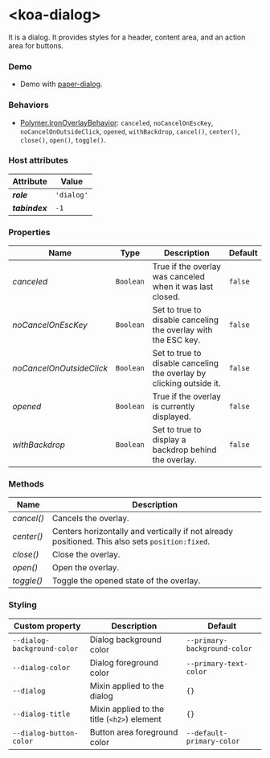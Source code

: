 # &lt;koa-dialog&gt;

It is a dialog. It provides styles for a header, content area, and an action area for buttons.

### Demo

* Demo with [paper-dialog](https://elements.polymer-project.org/elements/paper-dialog?view=demo).

### Behaviors

* [Polymer.IronOverlayBehavior](https://elements.polymer-project.org/elements/iron-overlay-behavior?active=Polymer.IronOverlayBehavior): `canceled`, `noCancelOnEscKey`, `noCancelOnOutsideClick`, `opened`, `withBackdrop`, `cancel()`, `center()`, `close()`, `open()`, `toggle()`.

### Host attributes

Attribute | Value
----------|------
***role*** | `'dialog'`
***tabindex*** | `-1`

### Properties

Name | Type | Description | Default
-----|------|-------------|--------
*canceled* | `Boolean` | True if the overlay was canceled when it was last closed. | `false`
*noCancelOnEscKey* | `Boolean` | Set to true to disable canceling the overlay with the ESC key. | `false`
*noCancelOnOutsideClick* | `Boolean` | Set to true to disable canceling the overlay by clicking outside it. | `false`
*opened* | `Boolean` | True if the overlay is currently displayed. | `false`
*withBackdrop* | `Boolean` | Set to true to display a backdrop behind the overlay. | `false`

### Methods

Name | Description
-----|------------
*cancel()* | Cancels the overlay.
*center()* | Centers horizontally and vertically if not already positioned. This also sets `position:fixed`.
*close()* | Close the overlay.
*open()* | Open the overlay.
*toggle()* | Toggle the opened state of the overlay.

### Styling

Custom property | Description | Default
----------------|-------------|--------
`--dialog-background-color` | Dialog background color | `--primary-background-color`
`--dialog-color` | Dialog foreground color | `--primary-text-color`
`--dialog` | Mixin applied to the dialog | `{}`
`--dialog-title` | Mixin applied to the title (`<h2>`) element | `{}`
`--dialog-button-color` | Button area foreground color | `--default-primary-color`

